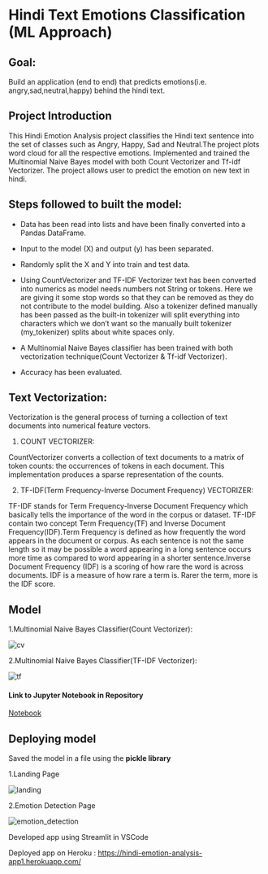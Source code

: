 # Hindi Text Emotions Classification (ML Approach)


## Goal: 

Build an application (end to end) that predicts emotions(i.e. angry,sad,neutral,happy) behind the hindi text.

## Project Introduction

This Hindi Emotion Analysis project classifies the Hindi text sentence into the set of classes such as Angry, Happy, Sad and Neutral.The project plots word cloud for all the respective emotions. Implemented and trained the Multinomial Naive Bayes model with both Count Vectorizer and Tf-idf Vectorizer. The project allows user to predict the emotion on new text in hindi.

## Steps followed to built the model:

* Data has been read into lists and have been finally converted into a Pandas DataFrame.

* Input to the model (X) and output (y) has been separated.

* Randomly split the X and Y into train and test data.

* Using CountVectorizer and TF-IDF Vectorizer text has been converted into numerics as model needs numbers not String or tokens. Here we are giving it some stop words so that they can be removed as they do not contribute to the model building. Also a tokenizer defined manually has been passed as the built-in tokenizer will split everything into characters which we don’t want so the manually built tokenizer (my_tokenizer) splits about white spaces only.

* A Multinomial Naive Bayes classifier has been trained with both vectorization technique(Count Vectorizer & Tf-idf Vectorizer).

* Accuracy has been evaluated.

## Text Vectorization:

Vectorization is the general process of turning a collection of text documents into numerical feature vectors.

1. COUNT VECTORIZER:

CountVectorizer converts a collection of text documents to a matrix of token counts: the occurrences of tokens in each document. This implementation produces a sparse representation of the counts.

2. TF-IDF(Term Frequency-Inverse Document Frequency) VECTORIZER:

TF-IDF stands for Term Frequency-Inverse Document Frequency which basically tells the importance of the word in the corpus or dataset. TF-IDF contain two concept Term Frequency(TF) and Inverse Document Frequency(IDF).Term Frequency is defined as how frequently the word appears in the document or corpus. As each sentence is not the same length so it may be possible a word appearing in a long sentence occurs more time as compared to word appearing in a shorter sentence.Inverse Document Frequency (IDF) is a scoring of how rare the word is across documents. IDF is a measure of how rare a term is. Rarer the term, more is the IDF score. 


## Model

1.Multinomial Naive Bayes Classifier(Count Vectorizer):

![cv](https://user-images.githubusercontent.com/73767113/145659777-3e155847-e784-4135-ad50-3b0699ce916c.jpg)


2.Multinomial Naive Bayes Classifier(TF-IDF Vectorizer):

![tf](https://user-images.githubusercontent.com/73767113/145659787-959c29ca-aac9-4b4e-a420-05164e9f8fc4.jpg)


#### Link to Jupyter Notebook in Repository
[Notebook](https://github.com/Siddhi268/Hindi_Emotion_Analysis_ML/blob/main/Hindi_Emotion_Analysis_ML.ipynb)



## Deploying model

<p> Saved the model in a file using the <b>pickle library</b> </p>

1.Landing Page

![landing](https://user-images.githubusercontent.com/73767113/145659796-08b85920-d255-4b52-a567-96bcacf30778.jpg)


2.Emotion Detection Page

![emotion_detection](https://user-images.githubusercontent.com/73767113/145659808-945b5164-8060-4ae7-bc0e-1191518a3899.jpg)



Developed app using Streamlit in VSCode

Deployed app on Heroku : https://hindi-emotion-analysis-app1.herokuapp.com/


